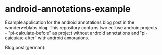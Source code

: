 android-annotations-example
===========================

Example application for the android annotations blog post in the wonderweblabs blog. This repository contains two eclipse android projects - "pi-calculate-before" as project without android annotations and "pi-calculate-after" with android annotations.

Blog post (german): 
